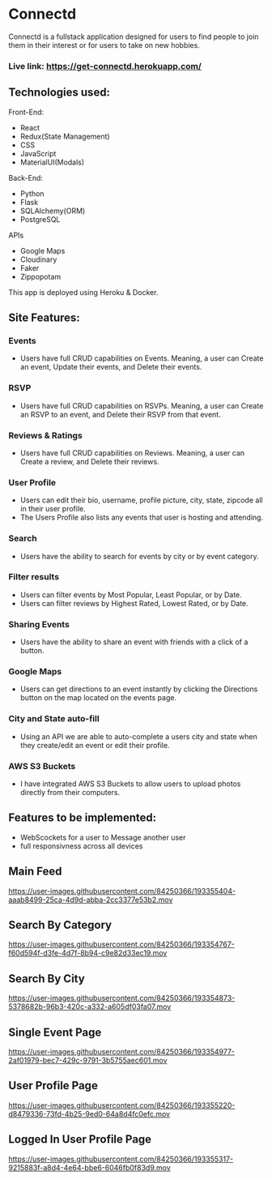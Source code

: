 # Connectd
Connectd is a fullstack application designed for users to find people to join them in their interest or for users to take on new hobbies. 

### Live link: https://get-connectd.herokuapp.com/ 

## Technologies used:

Front-End:
- React
- Redux(State Management)
- CSS
- JavaScript
- MaterialUI(Modals)

Back-End:
- Python
- Flask
- SQLAlchemy(ORM)
- PostgreSQL

APIs
- Google Maps
- Cloudinary
- Faker
- Zippopotam

This app is deployed using Heroku & Docker.

## Site Features:
### Events
- Users have full CRUD capabilities on Events. Meaning, a user can Create an event, Update their events, and Delete their events.

### RSVP
- Users have full CRUD capabilities on RSVPs. Meaning, a user can Create an RSVP to an event, and Delete their RSVP from that event.

### Reviews & Ratings
- Users have full CRUD capabilities on Reviews. Meaning, a user can Create a review, and Delete their reviews.

### User Profile
- Users can edit their bio, username, profile picture, city, state, zipcode all in their user profile.
- The Users Profile also lists any events that user is hosting and attending.

### Search
- Users have the ability to search for events by city or by event category.

### Filter results
- Users can filter events by Most Popular, Least Popular, or by Date.
- Users can filter reviews by Highest Rated, Lowest Rated, or by Date.

### Sharing Events
- Users have the ability to share an event with friends with a click of a button.

### Google Maps
- Users can get directions to an event instantly by clicking the Directions button on the map located on the events page.

### City and State auto-fill
- Using an API we are able to auto-complete a users city and state when they create/edit an event or edit their profile.

### AWS S3 Buckets
- I have integrated AWS S3 Buckets to allow users to upload photos directly from their computers.


## Features to be implemented:
- WebScockets for a user to Message another user
- full responsivness across all devices


## Main Feed
https://user-images.githubusercontent.com/84250366/193355404-aaab8499-25ca-4d9d-abba-2cc3377e53b2.mov

## Search By Category
https://user-images.githubusercontent.com/84250366/193354767-f60d594f-d3fe-4d7f-8b94-c9e82d33ec19.mov

## Search By City
https://user-images.githubusercontent.com/84250366/193354873-5378682b-96b3-420c-a332-a605df03fa07.mov

## Single Event Page
https://user-images.githubusercontent.com/84250366/193354977-2af01979-bec7-429c-9791-3b5755aec601.mov

## User Profile Page
https://user-images.githubusercontent.com/84250366/193355220-d8479336-73fd-4b25-9ed0-64a8d4fc0efc.mov

## Logged In User Profile Page
https://user-images.githubusercontent.com/84250366/193355317-9215883f-a8d4-4e64-bbe6-6046fb0f83d9.mov









